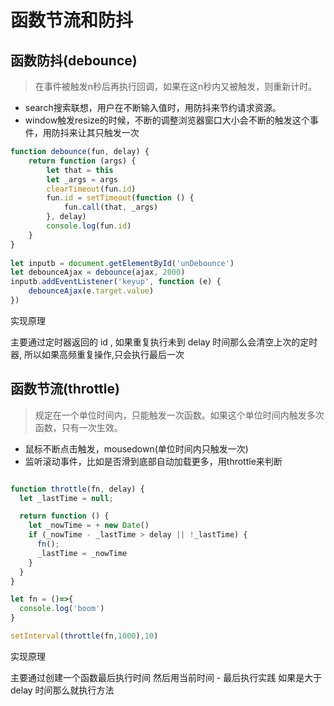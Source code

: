 # 函数节流和防抖

## 函数防抖(debounce)

> 在事件被触发n秒后再执行回调，如果在这n秒内又被触发，则重新计时。

- search搜索联想，用户在不断输入值时，用防抖来节约请求资源。
- window触发resize的时候，不断的调整浏览器窗口大小会不断的触发这个事件，用防抖来让其只触发一次

```js
function debounce(fun, delay) {
    return function (args) {
        let that = this
        let _args = args
        clearTimeout(fun.id)
        fun.id = setTimeout(function () {
            fun.call(that, _args)
        }, delay)
        console.log(fun.id)
    }
}
    
let inputb = document.getElementById('unDebounce')
let debounceAjax = debounce(ajax, 2000)
inputb.addEventListener('keyup', function (e) {
    debounceAjax(e.target.value)
})
```

实现原理

主要通过定时器返回的 id , 如果重复执行未到 delay 时间那么会清空上次的定时器, 所以如果高频重复操作,只会执行最后一次

## 函数节流(throttle)

> 规定在一个单位时间内，只能触发一次函数。如果这个单位时间内触发多次函数，只有一次生效。

- 鼠标不断点击触发，mousedown(单位时间内只触发一次)
- 监听滚动事件，比如是否滑到底部自动加载更多，用throttle来判断

```js

function throttle(fn, delay) {
  let _lastTime = null;

  return function () {
    let _nowTime = + new Date()
    if (_nowTime - _lastTime > delay || !_lastTime) {
      fn();
      _lastTime = _nowTime
    }
  }
}

let fn = ()=>{
  console.log('boom')
}

setInterval(throttle(fn,1000),10)

```

实现原理

主要通过创建一个函数最后执行时间 然后用当前时间 - 最后执行实践 如果是大于 delay 时间那么就执行方法
